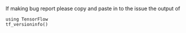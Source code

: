 If making bug report please copy and paste in to the issue the output of 
```
using TensorFlow
tf_versioninfo()
```
